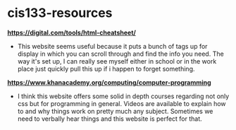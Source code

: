 # cis133-resources

<strong>https://digital.com/tools/html-cheatsheet/</strong>
* This website seems useful because it puts a bunch of tags up for display in which you can scroll through and find the info you need. The way it's set up, I can really see myself either in school or in the work place just quickly pull this up if i happen to forget something.

<strong>https://www.khanacademy.org/computing/computer-programming</strong>
* I think this website offers some solid in depth courses regarding not only css but for programming in general. Videos are available to explain how to and why things work on pretty much any subject. Sometimes we need to verbally hear things and this website is perfect for that.